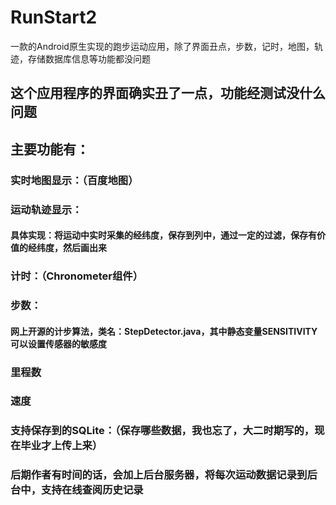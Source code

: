 # RunStart2
一款的Android原生实现的跑步运动应用，除了界面丑点，步数，记时，地图，轨迹，存储数据库信息等功能都没问题

## 这个应用程序的界面确实丑了一点，功能经测试没什么问题

## 主要功能有：
  ### 实时地图显示：（百度地图）
  ### 运动轨迹显示：
  #### 具体实现：将运动中实时采集的经纬度，保存到列中，通过一定的过滤，保存有价值的经纬度，然后画出来
  ### 计时：（Chronometer组件）
  ### 步数： 
  #### 网上开源的计步算法，类名：StepDetector.java，其中静态变量SENSITIVITY可以设置传感器的敏感度

### 里程数

### 速度

### 支持保存到的SQLite：（保存哪些数据，我也忘了，大二时期写的，现在毕业才上传上来）

### 后期作者有时间的话，会加上后台服务器，将每次运动数据记录到后台中，支持在线查阅历史记录
